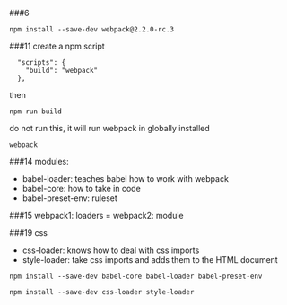 
###6
```
npm install --save-dev webpack@2.2.0-rc.3
```
###11
create a npm script
```
  "scripts": {
    "build": "webpack"
  },
```
then
```
npm run build
```
do not run this, it will run webpack in globally installed
```
webpack
```

###14
modules:
- babel-loader: teaches babel how to work with webpack
- babel-core: how to take in code
- babel-preset-env: ruleset

###15
webpack1: loaders = webpack2: module

###19
css
- css-loader: knows how to deal with css imports
- style-loader: take css imports and adds them to the HTML document
```
npm install --save-dev babel-core babel-loader babel-preset-env
```
```
npm install --save-dev css-loader style-loader
```